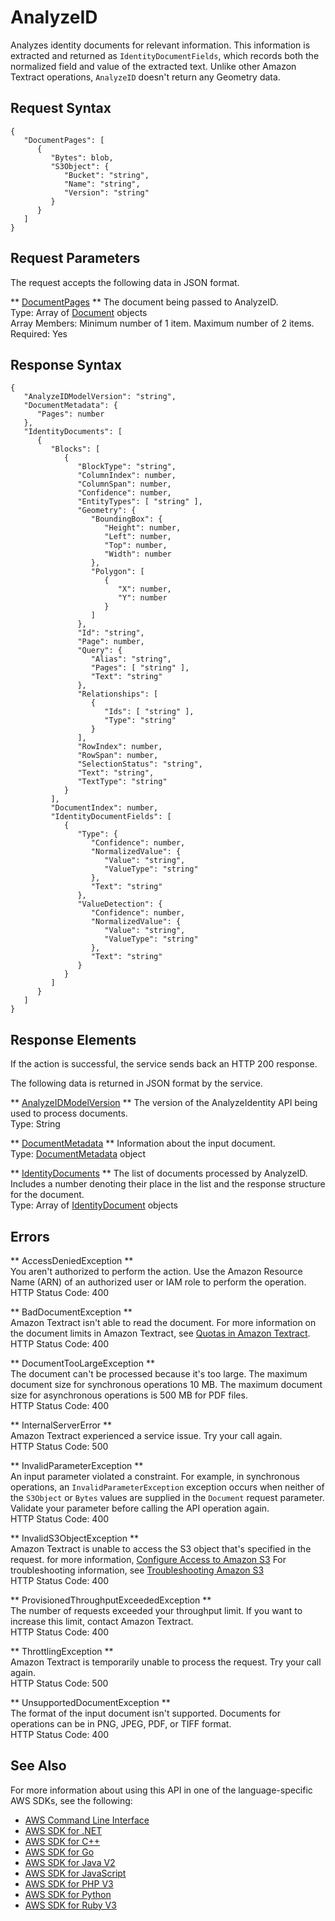 # AnalyzeID<a name="API_AnalyzeID"></a>

Analyzes identity documents for relevant information\. This information is extracted and returned as `IdentityDocumentFields`, which records both the normalized field and value of the extracted text\. Unlike other Amazon Textract operations, `AnalyzeID` doesn't return any Geometry data\.

## Request Syntax<a name="API_AnalyzeID_RequestSyntax"></a>

```
{
   "DocumentPages": [ 
      { 
         "Bytes": blob,
         "S3Object": { 
            "Bucket": "string",
            "Name": "string",
            "Version": "string"
         }
      }
   ]
}
```

## Request Parameters<a name="API_AnalyzeID_RequestParameters"></a>

The request accepts the following data in JSON format\.

 ** [DocumentPages](#API_AnalyzeID_RequestSyntax) **   <a name="Textract-AnalyzeID-request-DocumentPages"></a>
The document being passed to AnalyzeID\.  
Type: Array of [Document](API_Document.md) objects  
Array Members: Minimum number of 1 item\. Maximum number of 2 items\.  
Required: Yes

## Response Syntax<a name="API_AnalyzeID_ResponseSyntax"></a>

```
{
   "AnalyzeIDModelVersion": "string",
   "DocumentMetadata": { 
      "Pages": number
   },
   "IdentityDocuments": [ 
      { 
         "Blocks": [ 
            { 
               "BlockType": "string",
               "ColumnIndex": number,
               "ColumnSpan": number,
               "Confidence": number,
               "EntityTypes": [ "string" ],
               "Geometry": { 
                  "BoundingBox": { 
                     "Height": number,
                     "Left": number,
                     "Top": number,
                     "Width": number
                  },
                  "Polygon": [ 
                     { 
                        "X": number,
                        "Y": number
                     }
                  ]
               },
               "Id": "string",
               "Page": number,
               "Query": { 
                  "Alias": "string",
                  "Pages": [ "string" ],
                  "Text": "string"
               },
               "Relationships": [ 
                  { 
                     "Ids": [ "string" ],
                     "Type": "string"
                  }
               ],
               "RowIndex": number,
               "RowSpan": number,
               "SelectionStatus": "string",
               "Text": "string",
               "TextType": "string"
            }
         ],
         "DocumentIndex": number,
         "IdentityDocumentFields": [ 
            { 
               "Type": { 
                  "Confidence": number,
                  "NormalizedValue": { 
                     "Value": "string",
                     "ValueType": "string"
                  },
                  "Text": "string"
               },
               "ValueDetection": { 
                  "Confidence": number,
                  "NormalizedValue": { 
                     "Value": "string",
                     "ValueType": "string"
                  },
                  "Text": "string"
               }
            }
         ]
      }
   ]
}
```

## Response Elements<a name="API_AnalyzeID_ResponseElements"></a>

If the action is successful, the service sends back an HTTP 200 response\.

The following data is returned in JSON format by the service\.

 ** [AnalyzeIDModelVersion](#API_AnalyzeID_ResponseSyntax) **   <a name="Textract-AnalyzeID-response-AnalyzeIDModelVersion"></a>
The version of the AnalyzeIdentity API being used to process documents\.  
Type: String

 ** [DocumentMetadata](#API_AnalyzeID_ResponseSyntax) **   <a name="Textract-AnalyzeID-response-DocumentMetadata"></a>
Information about the input document\.  
Type: [DocumentMetadata](API_DocumentMetadata.md) object

 ** [IdentityDocuments](#API_AnalyzeID_ResponseSyntax) **   <a name="Textract-AnalyzeID-response-IdentityDocuments"></a>
The list of documents processed by AnalyzeID\. Includes a number denoting their place in the list and the response structure for the document\.  
Type: Array of [IdentityDocument](API_IdentityDocument.md) objects

## Errors<a name="API_AnalyzeID_Errors"></a>

 ** AccessDeniedException **   
You aren't authorized to perform the action\. Use the Amazon Resource Name \(ARN\) of an authorized user or IAM role to perform the operation\.  
HTTP Status Code: 400

 ** BadDocumentException **   
Amazon Textract isn't able to read the document\. For more information on the document limits in Amazon Textract, see [Quotas in Amazon Textract](limits.md)\.  
HTTP Status Code: 400

 ** DocumentTooLargeException **   
The document can't be processed because it's too large\. The maximum document size for synchronous operations 10 MB\. The maximum document size for asynchronous operations is 500 MB for PDF files\.  
HTTP Status Code: 400

 ** InternalServerError **   
Amazon Textract experienced a service issue\. Try your call again\.  
HTTP Status Code: 500

 ** InvalidParameterException **   
An input parameter violated a constraint\. For example, in synchronous operations, an `InvalidParameterException` exception occurs when neither of the `S3Object` or `Bytes` values are supplied in the `Document` request parameter\. Validate your parameter before calling the API operation again\.  
HTTP Status Code: 400

 ** InvalidS3ObjectException **   
Amazon Textract is unable to access the S3 object that's specified in the request\. for more information, [Configure Access to Amazon S3](https://docs.aws.amazon.com/AmazonS3/latest/dev/s3-access-control.html) For troubleshooting information, see [Troubleshooting Amazon S3](https://docs.aws.amazon.com/AmazonS3/latest/dev/troubleshooting.html)   
HTTP Status Code: 400

 ** ProvisionedThroughputExceededException **   
The number of requests exceeded your throughput limit\. If you want to increase this limit, contact Amazon Textract\.  
HTTP Status Code: 400

 ** ThrottlingException **   
Amazon Textract is temporarily unable to process the request\. Try your call again\.  
HTTP Status Code: 500

 ** UnsupportedDocumentException **   
The format of the input document isn't supported\. Documents for operations can be in PNG, JPEG, PDF, or TIFF format\.  
HTTP Status Code: 400

## See Also<a name="API_AnalyzeID_SeeAlso"></a>

For more information about using this API in one of the language\-specific AWS SDKs, see the following:
+  [AWS Command Line Interface](https://docs.aws.amazon.com/goto/aws-cli/textract-2018-06-27/AnalyzeID) 
+  [AWS SDK for \.NET](https://docs.aws.amazon.com/goto/DotNetSDKV3/textract-2018-06-27/AnalyzeID) 
+  [AWS SDK for C\+\+](https://docs.aws.amazon.com/goto/SdkForCpp/textract-2018-06-27/AnalyzeID) 
+  [AWS SDK for Go](https://docs.aws.amazon.com/goto/SdkForGoV1/textract-2018-06-27/AnalyzeID) 
+  [AWS SDK for Java V2](https://docs.aws.amazon.com/goto/SdkForJavaV2/textract-2018-06-27/AnalyzeID) 
+  [AWS SDK for JavaScript](https://docs.aws.amazon.com/goto/AWSJavaScriptSDK/textract-2018-06-27/AnalyzeID) 
+  [AWS SDK for PHP V3](https://docs.aws.amazon.com/goto/SdkForPHPV3/textract-2018-06-27/AnalyzeID) 
+  [AWS SDK for Python](https://docs.aws.amazon.com/goto/boto3/textract-2018-06-27/AnalyzeID) 
+  [AWS SDK for Ruby V3](https://docs.aws.amazon.com/goto/SdkForRubyV3/textract-2018-06-27/AnalyzeID) 